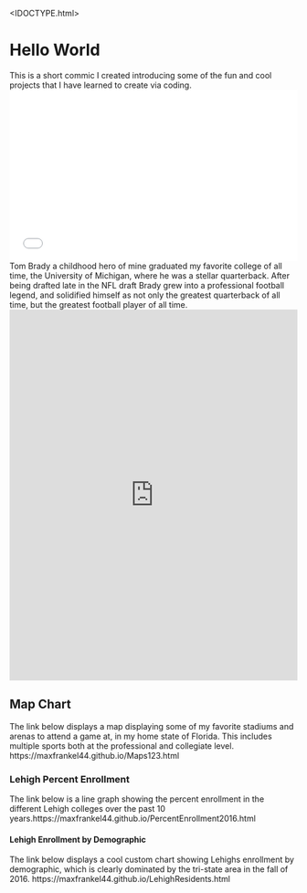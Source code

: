 <IDOCTYPE.html>
<html>
<body>
  <h1>Hello World</h1>
  <p1>This is a short commic I created introducing some of the fun and cool projects that I have learned to create via coding. </p1>
  <iframe src="//www.pixton.com/embed/vzdaextt" frameborder="0" width="100%" height="300" allowfullscreen></iframe>
  <p2>Tom Brady a childhood hero of mine graduated my favorite college of all time, the University of Michigan, where he was a stellar quarterback. After being drafted late in the NFL draft Brady grew into a professional football legend, and solidified himself as not only the greatest quarterback of all time, but the greatest football player of all time. </p2>
  <iframe src='https://cdn.knightlab.com/libs/timeline3/latest/embed/index.html?source=1_MkmGi5TZvgFHLK4OnHlc7Rd0vaLiE9pCVQDLiznJu8&font=Default&lang=en&initial_zoom=2&height=650' width='100%' height='650' webkitallowfullscreen mozallowfullscreen allowfullscreen frameborder='0'></iframe>
  <h2>Map Chart</h2>
<p3>The link below displays a map displaying some of my favorite stadiums and arenas to attend a game at, in my home state of Florida. This includes multiple sports both at the professional and collegiate level.</p3> 
https://maxfrankel44.github.io/Maps123.html
<h3> Lehigh Percent Enrollment</h3>
 <p4>The link below is a line graph showing the percent enrollment in the different Lehigh colleges over the past 10 years.</p4>https://maxfrankel44.github.io/PercentEnrollment2016.html
 <h4> Lehigh Enrollment by Demographic</h4>
 <p5>The link below displays a cool custom chart showing Lehighs enrollment by demographic, which is clearly dominated by the tri-state area in the fall of 2016.</p5> 
 https://maxfrankel44.github.io/LehighResidents.html
